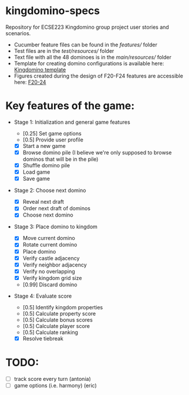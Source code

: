 # kingdomino-specs
Repository for ECSE223 Kingdomino group project user stories and scenarios.
 * Cucumber feature files can be found in the _features/_ folder
 * Test files are in the _test/resources/_ folder
 * Text file with all the 48 dominoes is in the _main/resources/_ folder
 * Template for creating domino configurations is available here: [Kingdomino template](https://mcgill-my.sharepoint.com/:x:/g/personal/remi_carriere_mail_mcgill_ca/Ee7G9VJ8mWBAlf9ty3a1EC0BB8t82fOHDvcWI6yIoR3ZMw?e=hHRKh7)
 * Figures created during the design of F20-F24 features are accessible here: [F20-24](https://mcgill-my.sharepoint.com/:x:/g/personal/marton_bur_mail_mcgill_ca/ETi8s08pagxOhx-sg8XhKzYB9RLyUO74avsnUqttTTWvNA?e=Szoczr)

# Key features of the game:
  - Stage 1: Initialization and general game features
    - [0.25] Set game options
    - [0.5] Provide user profile
    - [x] Start a new game
    - [x] Browse domino pile (I believe we're only supposed to browse dominos that will be in the pile)
    - [x] Shuffle domino pile
    - [x] Load game
    - [x] Save game

  - Stage 2: Choose next domino
    - [x] Reveal next draft
    - [x] Order next draft of dominos
    - [x] Choose next domino

  - Stage 3: Place domino to kingdom
    - [x] Move current domino
    - [x] Rotate current domino
    - [x] Place domino
    - [x] Verify castle adjacency
    - [x] Verify neighbor adjacency
    - [x] Verify no overlapping
    - [x] Verify kingdom grid size
    - [0.99] Discard domino
    
  - Stage 4: Evaluate score
    - [0.5] Identify kingdom properties
    - [0.5] Calculate property score
    - [0.5] Calculate bonus scores
    - [0.5] Calculate player score
    - [0.5] Calculate ranking
    - [x] Resolve tiebreak
    
# TODO:
  - [ ] track score every turn (antonia)
  - [ ] game options (i.e. harmony) (eric)
